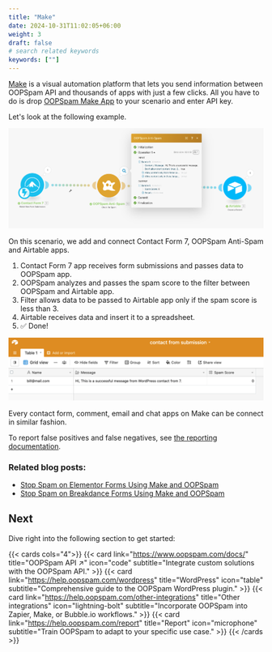 ```yaml
---
title: "Make"
date: 2024-10-31T11:02:05+06:00
weight: 3
draft: false
# search related keywords
keywords: [""]
---
```


[Make](https://www.make.com/en?utm_source=oopspam&utm_medium=partner&utm_campaign=oopspam-partner-program) is a visual automation platform that lets you send information between OOPSpam API and thousands of apps with just a few clicks. All you have to do is drop [OOPSpam Make App](https://www.make.com/en/integrations/oopspam-anti-spam) to your scenario and enter API key.

Let's look at the following example.

!["Contact Form 7 integrates with OOPSpam Anti-Spam on Make"](OOPSpamApp-Integromat.png)

On this scenario, we add and connect Contact Form 7, OOPSpam Anti-Spam and Airtable apps.

1. Contact Form 7 app receives form submissions and passes data to OOPSpam app.
2. OOPSpam analyzes and passes the spam score to the filter between OOPSpam and Airtable app.
3. Filter allows data to be passed to Airtable app only if the spam score is less than 3.
4. Airtable receives data and insert it to a spreadsheet.
5. ✅ Done!

!["Airtable spreadsheet"](airtable-cf7.png)

Every contact form, comment, email and chat apps on Make can be connect in similar fashion.

To report false positives and false negatives, see [the reporting documentation](/report).

### Related blog posts:

- [Stop Spam on Elementor Forms Using Make and OOPSpam](https://www.oopspam.com/blog/elementor-form-make-spam)
- [Stop Spam on Breakdance Forms Using Make and OOPSpam](https://www.oopspam.com/blog/stop-spam-on-breakdance-forms-using-make-and-oopspam)

## Next

Dive right into the following section to get started:

{{< cards cols="4">}}
{{< card link="https://www.oopspam.com/docs/" title="OOPSpam API ↗" icon="code" subtitle="Integrate custom solutions with the OOPSpam API." >}}
{{< card link="https://help.oopspam.com/wordpress" title="WordPress" icon="table" subtitle="Comprehensive guide to the OOPSpam WordPress plugin." >}}
{{< card link="https://help.oopspam.com/other-integrations" title="Other integrations" icon="lightning-bolt" subtitle="Incorporate OOPSpam into Zapier, Make, or Bubble.io workflows." >}}
{{< card link="https://help.oopspam.com/report" title="Report" icon="microphone" subtitle="Train OOPSpam to adapt to your specific use case." >}}
{{< /cards >}}